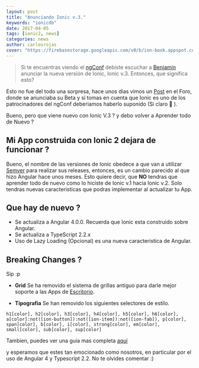 ```yaml
---
layout: post
title: "Anunciando Ionic v.3."
keywords: "ionicdb"
date: 2017-04-05
tags: [ionic2, news]
categories: news
author: carlosrojas
cover: "https://firebasestorage.googleapis.com/v0/b/ion-book.appspot.com/o/posts%2F2017-04-05-ionic-v-3%2Fionic-meta.jpg?alt=media&token=6e42cd34-65f3-4e4b-bb51-a68183b42623"
---
```

> Si te encuentras viendo el [ngConf](https://www.ng-conf.org/) debiste escuchar a [Benjamin](https://twitter.com/bdeanindy) anunciar la nueva versión de Ionic, Ionic v.3. Entonces, que significa esto?

<amp-img width="1200" height="630" layout="responsive" src="https://firebasestorage.googleapis.com/v0/b/ion-book.appspot.com/o/posts%2F2017-04-05-ionic-v-3%2Fionic-meta.jpg?alt=media&token=6e42cd34-65f3-4e4b-bb51-a68183b42623"></amp-img> 

Esto no fue del todo una sorpresa, hace unos dias vimos un [Post](https://forum.ionicframework.com/t/ionic-3-0-0-beta/84540) en el Foro, donde se anunciaba su Beta y si tomas en cuenta que Ionic es uno de los patrocinadores del ngConf deberiamos haberlo suponido (Si claro 😬 ).

Bueno, pero que viene nuevo con Ionic V.3 ? y debo volver a Aprender todo de Nuevo ?

<amp-img width="463" height="349" layout="" src="https://firebasestorage.googleapis.com/v0/b/ion-book.appspot.com/o/posts%2F2017-04-05-ionic-v-3%2Fjoker-mind-loss-anuncian-ionic-v3-todo-el-mundo-pierde-la-cabeza.jpg?alt=media&token=481c7fe4-37a5-448e-aaa0-719e975651be"></amp-img> 

## Mi App construida con Ionic 2 dejara de funcionar ?

Bueno, el nombre de las versiones de Ionic obedece a que van a utilizar [Semver](http://semver.org/) para realizar sus releases, entonces, es un cambio parecido al que hizo Angular hace unos meses. Esto quiere decir, que **NO** tendras que aprender todo de nuevo como lo hiciste de Ionic v.1 hacia Ionic v.2. Solo tendras nuevas caracteristicas que podras implementar al actualizar tu App.

## Que hay de nuevo ?

* Se actualiza a Angular 4.0.0. Recuerda que Ionic esta construido sobre Angular.
* Se actualiza a TypeScript 2.2.x
* Uso de Lazy Loading (Opcional) es una nueva caracteristica de Angular.

## Breaking Changes ?

Sip :p

* **Grid** Se ha removido el sistema de grillas antiguo para darle mejor soporte a las Apps de [Escritorio](http://blog.ionic.io/build-awesome-desktop-apps-with-ionics-new-responsive-grid/). 

* **Tipografia** Se han removido los siguientes selectores de estilo.

````
h1[color], h2[color], h3[color], h4[color], h5[color], h6[color],
a[color]:not([ion-button]):not([ion-item]):not([ion-fab]), p[color],
span[color], b[color], i[color], strong[color], em[color],
small[color], sub[color], sup[color]
````

Tambien, puedes ver una guia mas completa [aquí](https://docs.google.com/document/d/1vGokwMXPQItZmTHZQbTO4qwj_SQymFhRS_nJmiH0K3w/edit?usp=sharing)

y esperamos que estes tan emocionado como nosotros, en particular por el uso de Angular 4 y Typescript 2.2. No te olvides comentar :) 